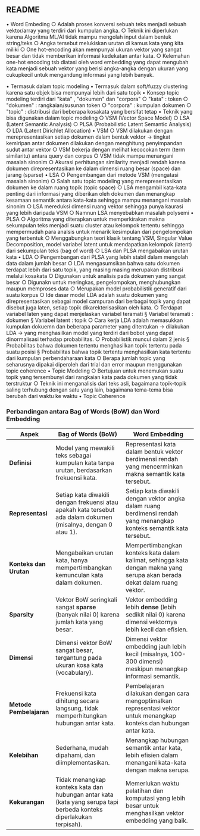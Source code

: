 ## README
• Word Embeding
    ○ Adalah proses konversi sebuah teks menjadi sebuah vektor/array yang terdiri dari kumpulan angka. 
    ○ Teknik ini diperlukan karena Algoritma ML/AI tidak mampu mengolah input dalam bentuk string/teks
    ○ Angka tersebut melukiskan urutan di kamus kata yang kita miliki
    ○ One hot-encoding akan mempunyai ukuran vektor yang sangat besar dan tidak memberikan informasi kedekatan antar kata. 
    ○ Kelemahan one-hot encoding tsb diatasi oleh word embedding yang dapat mengubah kata menjadi sebuah vektor yang berisi angka-angka dengan ukuran yang cukupkecil untuk mengandung informasi yang lebih banyak.

    
• Termasuk dalam topic modeling
• Termasuk dalam soft/fuzzy clustering karena satu objek bisa mempunyai lebih dari satu topik
• Konsep topic modeling terdiri dari "kata" , "dokumen" dan "corpora"
    ○ "kata" : token
    ○ "dokumen" : rangkaian/susunan token
    ○ "corpora" : kumpulan dokumen
    ○ "topic" : distribusi dari beberapa kosakata yang bersifat tetap
• Teknik yang bisa digunakan dalam topic modeling
    ○ VSM (Vector Space Model)
    ○ LSA (Latent Semantic Analysis)
    ○ PLSA (Probabilistic Latent Semantic Analysis)
    ○ LDA (Latent Dirichlet Allocation)
• VSM
    ○ VSM dilakukan dengan merepresentasikan setiap dokumen dalam bentuk vektor -> tingkat kemiripan antar dokumen dilakukan dengan menghitung penyimpandan sudut antar vektor
    ○ VSM bekerja dengan melihat kecocokan term (term similaritu) antara query dan corpus
    ○ VSM tidak mampu menangani masalah sinonim 
    ○ Akurasi perhitungan similarity menjadi rendah karena dokumen direpresentasikan ke dalam dimensi ruang besar (space) dan jarang (sparse)
• LSA
    ○ Pengembangan dari metode VSM (mengatasi masalah sinonim)
    ○ Salah satu topic modeling yang merepresentasikan dokumen ke dalam ruang topik (topic space)
    ○ LSA mengambil kata-kata penting dari informasi yang diberikan oleh dokumen dan menangkap kesamaan semantik antara kata-kata sehingga mampu menangani masalah sinonim
    ○ LSA mereduksi dimensi ruang vektor sehingga punya kaurasi yang lebih daripada VSM
    ○ Namnun LSA menyebabkan masalah polysemi
• PLSA
    ○ Algoritma yang diterapkan untuk memperkirakan makna sekumpulan teks menjadi suatu cluster atau kelompok tertentu sehingga mempermudah para analsis untuk menarik kesimpulan dari pengelompokan yang terbentuk
    ○ Menggabungkan teori klasik tentang VSM, Singular Value Decomposition, model variabel latent untuk mendapatkan kelompok (latent) dari sekumpulan teks (bag of word)
    ○ LSA dan PLSA mengabaikan urutan kata
• LDA
    ○ Pengembangan dari PLSA yang lebih stabil dalam mengolah data dalam jumlah besar
    ○ LDA mengasumsikan bahwa satu dokumen terdapat lebih dari satu topik, yang masing masing merupakan distribusi melalui kosakata
    ○ Digunakan untuk analisis pada dokumen yang sangat besar
    ○ Digunakn untuk meringkas, pengelompokan, menghubungkan maupun memproses data
    ○ Merupakan model probabilistik generatif dari suatu korpus
    ○ Ide dasar model LDA adalah suatu dokumen yang direpresentasikan sebagai model campuran dari berbagai topik yang dapat disebut juga laten, setiap topik dikarekterisasikan oleh kata.
    ○ Terdapat variabel laten yang dapat menjelaskan variabel teramati
        § Variabel teramati : dokumen
        § Variabel latent : topik
    ○ Cara kerja LDA adalah memasukkan kumpulan dokuemn dan beberapa parameter yang ditentukan -> dilakukan LDA -> yang menghasilkan model yang terdiri dari bobot yang dapat dinormalisasi terhadap probabilitas.
    ○ Probabilistik muncul dalam 2 jenis
        § Probabilitas bahwa dokumen tertentu menghasilkan topik tertentu pada suatu posisi
        § Probabilitas bahwa topik tertentu menghasilkan kata tertentu dari kumpulan perbendaharaan kata
    ○ Berapa jumlah topic yang seharusnya dipakai diperoleh dari trial dan error maupun menggunakan topic coherence
• Topic Modeling
    ○ Bertujuan untuk menemukan suatu topik yang tersembunyi dari rangkaian kata pada dokumen yang tidak terstruktur
    ○ Teknik ini menganalisis dari teks asli, bagaimana topik-topik saling terhubung dengan satu yang lain, bagaimana tema-tema bisa berubah dari waktu ke waktu
• Topic Coherence
        


### Perbandingan antara Bag of Words (BoW) dan Word Embedding

| **Aspek**                     | **Bag of Words (BoW)**                                    | **Word Embedding**                                      |
|--------------------------------|------------------------------------------------------------|----------------------------------------------------------|
| **Definisi**                   | Model yang mewakili teks sebagai kumpulan kata tanpa urutan, berdasarkan frekuensi kata. | Representasi kata dalam bentuk vektor berdimensi rendah yang mencerminkan makna semantik kata tersebut. |
| **Representasi**               | Setiap kata diwakili dengan frekuensi atau apakah kata tersebut ada dalam dokumen (misalnya, dengan 0 atau 1). | Setiap kata diwakili dengan vektor angka dalam ruang berdimensi rendah yang menangkap konteks semantik kata tersebut. |
| **Konteks dan Urutan**         | Mengabaikan urutan kata, hanya mempertimbangkan kemunculan kata dalam dokumen. | Mempertimbangkan konteks kata dalam kalimat, sehingga kata dengan makna yang serupa akan berada dekat dalam ruang vektor. |
| **Sparsity**                   | Vektor BoW seringkali sangat **sparse** (banyak nilai 0) karena jumlah kata yang besar. | Vektor embedding lebih **dense** (lebih sedikit nilai 0) karena dimensi vektornya lebih kecil dan efisien. |
| **Dimensi**                    | Dimensi vektor BoW sangat besar, tergantung pada ukuran kosa kata (vocabulary). | Dimensi vektor embedding jauh lebih kecil (misalnya, 100-300 dimensi) meskipun menangkap informasi semantik. |
| **Metode Pembelajaran**        | Frekuensi kata dihitung secara langsung, tidak memperhitungkan hubungan antar kata. | Pembelajaran dilakukan dengan cara mengoptimalkan representasi vektor untuk menangkap konteks dan hubungan antar kata. |
| **Kelebihan**                  | Sederhana, mudah dipahami, dan diimplementasikan. | Menangkap hubungan semantik antar kata, lebih efisien dalam menangani kata-kata dengan makna serupa. |
| **Kekurangan**                 | Tidak menangkap konteks kata dan hubungan antar kata (kata yang serupa tapi berbeda konteks diperlakukan terpisah). | Memerlukan waktu pelatihan dan komputasi yang lebih besar untuk menghasilkan vektor embedding yang baik. |
